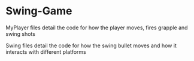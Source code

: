 # Swing-Game

MyPlayer files detail the code for how the player moves, fires grapple and swing shots

Swing files detail the code for how the swing bullet moves and how it interacts with different platforms
